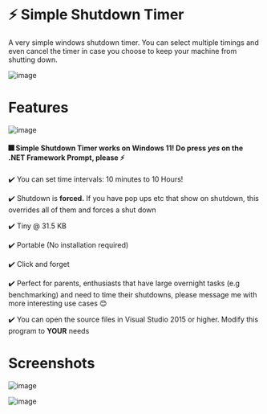 
# ⚡ Simple Shutdown Timer
A very simple windows shutdown timer. You can select multiple timings and even cancel the timer in case you choose to keep your machine from shutting down.

![image](https://user-images.githubusercontent.com/37858032/118017749-d38a4b00-b30b-11eb-9c1c-4a8077eceb89.png)

# Features
![image](https://user-images.githubusercontent.com/37858032/128592746-d6012cd8-c9de-4aac-9db5-0bdb66f446c8.png)

#### 🎆 Simple Shutdown Timer works on Windows 11! **Do press** _yes_ on the .NET Framework Prompt, please ⚡
✔️ You can set time intervals: 10 minutes to 10 Hours!

✔️ Shutdown is **forced.** If you have pop ups etc that show on shutdown, this overrides all of them and forces a shut down

✔️ Tiny @ 31.5 KB

✔️ Portable (No installation required)

✔️ Click and forget

✔️ Perfect for parents, enthusiasts that have large overnight tasks (e.g benchmarking) and need to time their shutdowns, please message me with more interesting use cases 😊

✔️ You can open the source files in Visual Studio 2015 or higher. Modify this program to **YOUR** needs



# Screenshots



![image](https://user-images.githubusercontent.com/37858032/118017794-dedd7680-b30b-11eb-8cf2-69f915edd82b.png)

![image](https://user-images.githubusercontent.com/37858032/118017829-e735b180-b30b-11eb-8bb8-bfdb2613171d.png)
